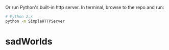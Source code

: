 Or run Python's built-in http server.
In terminal, browse to the repo and run:

```sh
# Python 2.x
python -m SimpleHTTPServer
```

# sadWorlds
